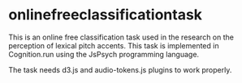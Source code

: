 # onlinefreeclassificationtask
This is an online free classification task used in the research on the perception of lexical pitch accents.
This task is implemented in Cognition.run using the JsPsych programming language.

The task needs d3.js and audio-tokens.js plugins to work properly.
